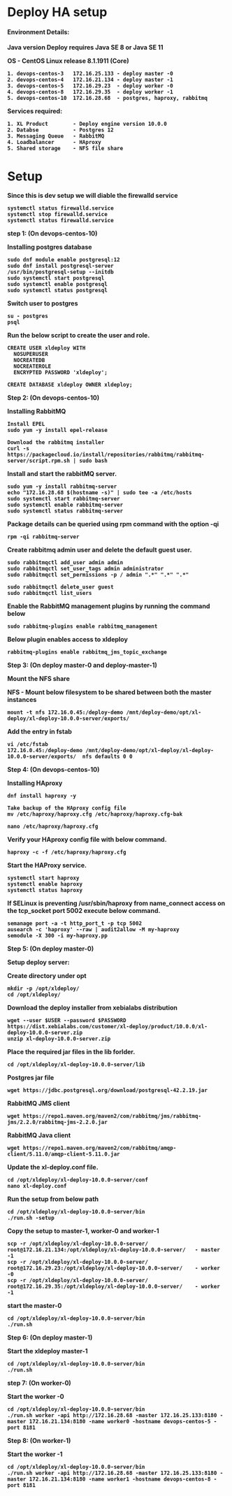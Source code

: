 <h1>Deploy HA setup</h1>

<h4><b>Environment Details:</h4>

Java version
Deploy requires Java SE 8 or Java SE 11

OS - CentOS Linux release 8.1.1911 (Core)
```
1. devops-centos-3   172.16.25.133 - deploy master -0
2. devops-centos-4   172.16.21.134 - deploy master -1
3. devops-centos-5   172.16.29.23  - deploy worker -0
4. devops-centos-8   172.16.29.35  - deploy worker -1
5. devops-centos-10  172.16.28.68  - postgres, haproxy, rabbitmq
```
Services required:

```
1. XL Product        - Deploy engine version 10.0.0
2. Databse           - Postgres 12
3. Messaging Queue   - RabbitMQ  
4. Loadbalancer      - HAproxy
5. Shared storage    - NFS file share
```
<h1> Setup </h1>

Since this is dev setup we will diable the firewalld service
```
systemctl status firewalld.service
systemctl stop firewalld.service
systemctl status firewalld.service
```

<b>step 1: (On devops-centos-10)</b>

Installing postgres database
```
sudo dnf module enable postgresql:12
sudo dnf install postgresql-server
/usr/bin/postgresql-setup --initdb
sudo systemctl start postgresql
sudo systemctl enable postgresql
sudo systemctl status postgresql
```
Switch user to postgres

```
su - postgres
psql
```
Run the below script to create the user and role. 
```
CREATE USER xldeploy WITH
  NOSUPERUSER
  NOCREATEDB
  NOCREATEROLE
  ENCRYPTED PASSWORD 'xldeploy';

CREATE DATABASE xldeploy OWNER xldeploy;
```
<b>Step 2: (On devops-centos-10)

Installing RabbitMQ
```
Install EPEL
sudo yum -y install epel-release 

Download the rabbitmq installer
curl -s https://packagecloud.io/install/repositories/rabbitmq/rabbitmq-server/script.rpm.sh | sudo bash 
 ```
 Install and start the rabbitMQ server.
 ```
sudo yum -y install rabbitmq-server 
echo "172.16.28.68 $(hostname -s)" | sudo tee -a /etc/hosts
sudo systemctl start rabbitmq-server 
sudo systemctl enable rabbitmq-server 
sudo systemctl status rabbitmq-server 
```
Package details can be queried using rpm command with the option -qi
```
rpm -qi rabbitmq-server
```
Create rabbitmq admin user and delete the default guest user.
```
sudo rabbitmqctl add_user admin admin 
sudo rabbitmqctl set_user_tags admin administrator 
sudo rabbitmqctl set_permissions -p / admin ".*" ".*" ".*" 

sudo rabbitmqctl delete_user guest 
sudo rabbitmqctl list_users 
```
Enable the RabbitMQ management plugins by running the command below
```
sudo rabbitmq-plugins enable rabbitmq_management
```
Below plugin enables access to xldeploy
```
rabbitmq-plugins enable rabbitmq_jms_topic_exchange
```
<b> Step 3: (On deploy master-0 and deploy-master-1)

Mount the NFS share

NFS -
Mount below filesystem to be shared between both the master instances
```
mount -t nfs 172.16.0.45:/deploy-demo /mnt/deploy-demo/opt/xl-deploy/xl-deploy-10.0.0-server/exports/
```
Add the entry in fstab
```
vi /etc/fstab
172.16.0.45:/deploy-demo /mnt/deploy-demo/opt/xl-deploy/xl-deploy-10.0.0-server/exports/  nfs defaults 0 0
```

<b>Step 4: (On devops-centos-10)
  
Installing HAproxy 
```
dnf install haproxy -y

Take backup of the HAproxy config file
mv /etc/haproxy/haproxy.cfg /etc/haproxy/haproxy.cfg-bak

nano /etc/haproxy/haproxy.cfg
```
Verify your HAproxy config file with below command.
```
haproxy -c -f /etc/haproxy/haproxy.cfg
```
Start the HAProxy service.
```
systemctl start haproxy
systemctl enable haproxy
systemctl status haproxy
```
If SELinux is preventing /usr/sbin/haproxy from name_connect access on the tcp_socket port 5002 execute below command.
```
semanage port -a -t http_port_t -p tcp 5002
ausearch -c 'haproxy' --raw | audit2allow -M my-haproxy
semodule -X 300 -i my-haproxy.pp
```

<b>Step 5: (On deploy master-0) 

Setup deploy server:

Create directory under opt
```
mkdir -p /opt/xldeploy/
cd /opt/xldeploy/
```
Download the deploy installer from xebialabs distribution
```
wget --user $USER --password $PASSWORD https://dist.xebialabs.com/customer/xl-deploy/product/10.0.0/xl-deploy-10.0.0-server.zip
unzip xl-deploy-10.0.0-server.zip
```
Place the required jar files in the lib forlder.
```
cd /opt/xldeploy/xl-deploy-10.0.0-server/lib
```
Postgres jar file
```
wget https://jdbc.postgresql.org/download/postgresql-42.2.19.jar
```
RabbitMQ JMS client
```
wget https://repo1.maven.org/maven2/com/rabbitmq/jms/rabbitmq-jms/2.2.0/rabbitmq-jms-2.2.0.jar
```
RabbitMQ Java client
```
wget https://repo1.maven.org/maven2/com/rabbitmq/amqp-client/5.11.0/amqp-client-5.11.0.jar
```
Update the xl-deploy.conf file.
```
cd /opt/xldeploy/xl-deploy-10.0.0-server/conf
nano xl-deploy.conf
```

Run the setup from below path
```
cd /opt/xldeploy/xl-deploy-10.0.0-server/bin
./run.sh -setup
```
Copy the setup to master-1, worker-0 and worker-1
```
scp -r /opt/xldeploy/xl-deploy-10.0.0-server/ root@172.16.21.134:/opt/xldeploy/xl-deploy-10.0.0-server/   - master -1
scp -r /opt/xldeploy/xl-deploy-10.0.0-server/ root@172.16.29.23:/opt/xldeploy/xl-deploy-10.0.0-server/    - worker -0
scp -r /opt/xldeploy/xl-deploy-10.0.0-server/ root@172.16.29.35:/opt/xldeploy/xl-deploy-10.0.0-server/    - worker -1
```
start the master-0
```
cd /opt/xldeploy/xl-deploy-10.0.0-server/bin
./run.sh
```

<b>Step 6: (On deploy master-1)

Start the xldeploy master-1
```
cd /opt/xldeploy/xl-deploy-10.0.0-server/bin
./run.sh
```
<b>step 7: (On worker-0)

Start the worker -0
```
cd /opt/xldeploy/xl-deploy-10.0.0-server/bin
./run.sh worker -api http://172.16.28.68 -master 172.16.25.133:8180 -master 172.16.21.134:8180 -name worker0 -hostname devops-centos-5 -port 8181
```
<b>Step 8: (On worker-1)

Start the worker -1  
```
cd /opt/xldeploy/xl-deploy-10.0.0-server/bin
./run.sh worker -api http://172.16.28.68 -master 172.16.25.133:8180 -master 172.16.21.134:8180 -name worker1 -hostname devops-centos-8 -port 8181
```

